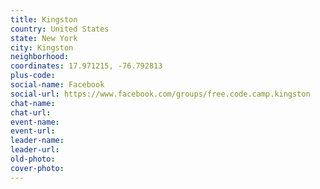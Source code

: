 ```yaml
---
title: Kingston
country: United States
state: New York
city: Kingston
neighborhood: 
coordinates: 17.971215, -76.792813
plus-code:
social-name: Facebook
social-url: https://www.facebook.com/groups/free.code.camp.kingston
chat-name:
chat-url:
event-name:
event-url:
leader-name:
leader-url:
old-photo: 
cover-photo:
---
```

